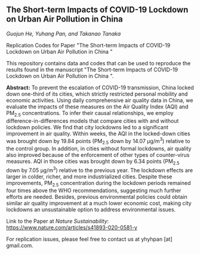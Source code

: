 ## The Short-term Impacts of COVID-19 Lockdown on Urban Air Pollution in China

*Guojun He, Yuhang Pan, and Takanao Tanaka*

Replication Codes for Paper "The Short-term Impacts of COVID-19 Lockdown on Urban Air Pollution in China "

This repository contains data and codes that can be used to reproduce the results found in the manuscript "The Short-term Impacts of COVID-19 Lockdown on Urban Air Pollution in China ". 

**Abstract:** To prevent the escalation of COVID-19 transmission, China locked down one-third of its cities, which strictly restricted personal mobility and economic activities. Using daily comprehensive air quality data in China, we evaluate the impacts of these measures on the Air Quality Index (AQI) and PM<sub>2.5</sub> concentrations. To infer their causal relationships, we employ difference-in-differences models that compare cities with and without lockdown policies. We find that city lockdowns led to a significant improvement in air quality. Within weeks, the AQI in the locked-down cities was brought down by 19.84 points (PM<sub>2.5</sub> down by 14.07 µg/m<sup>3</sup>) relative to the control group. In addition, in cities without formal lockdowns, air quality also improved because of the enforcement of other types of counter-virus measures. AQI in those cities was brought down by 6.34 points (PM<sub>2.5</sub> down by 7.05 µg/m<sup>3</sup>) relative to the previous year. The lockdown effects are larger in colder, richer, and more industrialized cities. Despite these improvements, PM<sub>2.5</sub> concentration during the lockdown periods remained four times above the WHO recommendations, suggesting much further efforts are needed. Besides, previous environmental policies could obtain similar air quality improvement at a much lower economic cost, making city lockdowns an unsustainable option to address environmental issues.

Link to the Paper at *Nature Sustainability*: https://www.nature.com/articles/s41893-020-0581-y

For replication issues, please feel free to contact us at yhyhpan [at] gmail.com.

